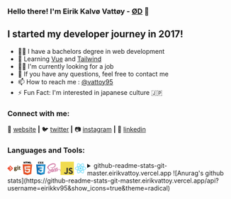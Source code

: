 ### Hello there! I'm Eirik Kalvø Vattøy - [ØD][website] 👋

## I started my developer journey in 2017!
- 👨‍🎓 I have a bachelors degree in web development
- 🧠 Learning [Vue][Vue] and [Tailwind][Tailwind]
- 👨‍💻 I'm currently looking for a job
- 💬 If you have any questions, feel free to contact me
- 📫 How to reach me : [@vattoy95][twitter]
- ⚡️ Fun Fact: I'm interested in japanese culture 🇯🇵

 ### Connect with me:
🏡 [website][website] **|** 
🐦 [twitter][twitter] **|** 
📷 [instagram][instagram] **|** 
👔 [linkedin][linkedin]

### Languages and Tools:
<img align="left" width="30px" src="https://raw.githubusercontent.com/github/explore/80688e429a7d4ef2fca1e82350fe8e3517d3494d/topics/git/git.png"/>
<img align="left" width="30px" src="https://raw.githubusercontent.com/github/explore/80688e429a7d4ef2fca1e82350fe8e3517d3494d/topics/html/html.png"/>
<img align="left" width="30px" src="https://raw.githubusercontent.com/github/explore/80688e429a7d4ef2fca1e82350fe8e3517d3494d/topics/css/css.png"/>
<img align="left" width="30px" src="https://raw.githubusercontent.com/github/explore/80688e429a7d4ef2fca1e82350fe8e3517d3494d/topics/sass/sass.png"/>
<img align="left" width="30px" src="https://raw.githubusercontent.com/github/explore/80688e429a7d4ef2fca1e82350fe8e3517d3494d/topics/javascript/javascript.png"/>
<img align="left" width="30px" src="https://raw.githubusercontent.com/github/explore/80688e429a7d4ef2fca1e82350fe8e3517d3494d/topics/react/react.png"/>
 

<details>
 <summary>
 github-readme-stats-git-master.eirikvattoy.vercel.app
![Anurag's github stats](https://github-readme-stats-git-master.eirikvattoy.vercel.app/api?username=eirikkv95&show_icons=true&theme=radical)
 </summary>
 </details>


[Vue]: https://vuejs.org/
[Tailwind]: https://tailwindcss.com/
[instagram]: https://www.instagram.com/eirikkv/
[website]: https://odelagt.netlify.app/
[twitter]: https://twitter.com/vattoy95
[linkedin]: https://www.linkedin.com/in/eirik-kalv%C3%B8-vatt%C3%B8y-628216140/

